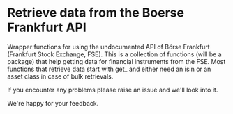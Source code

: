 # Retrieve data from the Boerse Frankfurt API

Wrapper functions for using the undocumented API of Börse Frankfurt (Frankfurt Stock Exchange, FSE).
This is a collection of functions (will be a package) that help getting data for financial instruments from the FSE. Most functions that retrieve data start with get_ and either need an isin or an asset class in case of bulk retrievals.

If you encounter any problems please raise an issue and we'll look into it.

We're happy for your feedback.
